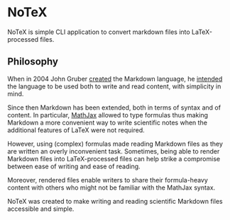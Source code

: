 # NoTeX

NoTeX is simple CLI application to convert markdown files into LaTeX-processed
files.

## Philosophy

When in 2004 John Gruber [created][md_wiki] the Markdown language, he
[intended][original_md_syntax] the language to be used both to write and read
content, with simplicity in mind.

Since then Markdown has been extended, both in terms of syntax and of content.
In particular, [MathJax] allowed to type formulas thus making Markdown a more
convenient way to write scientific notes when the additional features of LaTeX
were not required.

However, using (complex) formulas made reading Markdown files as they are
written an overly inconvenient task. Sometimes, being able to render Markdown
files into LaTeX-processed files can help strike a compromise between ease of
writing and ease of reading.

Moreover, rendered files enable writers to share their formula-heavy content
with others who might not be familiar with the MathJax syntax.

NoTeX was created to make writing and reading scientific Markdown files
accessible and simple.

[MathJax]:https://www.mathjax.org/
[md_wiki]:https://en.wikipedia.org/wiki/Markdown
[original_md_syntax]:https://daringfireball.net/projects/markdown/syntax
